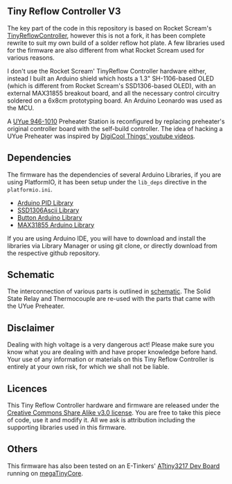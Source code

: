 ## Tiny Reflow Controller V3

The key part of the code in this repository is based on Rocket Scream's [TinyReflowController](https://github.com/rocketscream/TinyReflowController), however this is not a fork, it has been complete rewrite to suit my own build of a solder reflow hot plate. A few libraries used for the firmware are also different from what Rocket Scream used for various reasons.

I don't use the Rocket Scream' TinyReflow Controller hardware either, instead I built an Arduino shield which hosts a 1.3" SH-1106-based OLED (which is different from Rocket Scream's SSD1306-based OLED), with an external MAX31855 breakout board, and all the necessary control circuitry soldered on a 6x8cm prototyping board. An Arduino Leonardo was used as the MCU.

A [UYue 946-1010](https://github.com/e-tinkers/TinyReflowControllerV3/blob/master/resources/UYue_946-1010.jpg) Preheater Station is reconfigured by replacing preheater's original controller board with the self-build controller. The idea of hacking a UYue Preheater was inspired by [DigiCool Things' youtube videos](https://youtu.be/ZxsIIwjR5n8).

<!-- Further detail description on how to build the solder reflow hot plate can be found at [e-tinkers.com](). -->

## Dependencies
The firmware has the dependencies of several Arduino Libraries, if you are using PlatformIO, it has been setup under the `lib_deps` directive in the `platformio.ini`.

  - [Arduino PID Library](https://github.com/br3ttb/Arduino-PID-Library)
  - [SSD1306Ascii Library](https://github.com/greiman/SSD1306Ascii)
  - [Button Arduino Library](https://github.com/e-tinkers/button)
  - [MAX31855 Arduino Library](https://github.com/e-tinkers/MAX31855)

If you are using Arduino IDE, you will have to download and install the libraries via Library Manager or using git clone, or directly download from the respective github repository.

## Schematic
The interconnection of various parts is outlined in [schematic](https://github.com/e-tinkers/TinyReflowControllerV3/blob/master/resources/TinyReflowControllerV3.pdf). The Solid State Relay and Thermocouple are re-used with the parts that came with the UYue Preheater.

## Disclaimer
Dealing with high voltage is a very dangerous act! Please make sure you know what you are dealing with and have proper knowledge before hand. Your use of any information or materials on this Tiny Reflow Controller is entirely at your own risk, for which we shall not be liable.

## Licences

This Tiny Reflow Controller hardware and firmware are released under the [Creative Commons Share Alike v3.0 license](http://creativecommons.org/licenses/by-sa/3.0/). You are free to take this piece of code, use it and modify it. All we ask is attribution including the supporting libraries used in this firmware.

## Others
This firmware has also been tested on an E-Tinkers' [ATtiny3217 Dev Board](https://github.com/e-tinkers/attiny3217) running on [megaTinyCore](  https://github.com/SpenceKonde/megaTinyCore).
